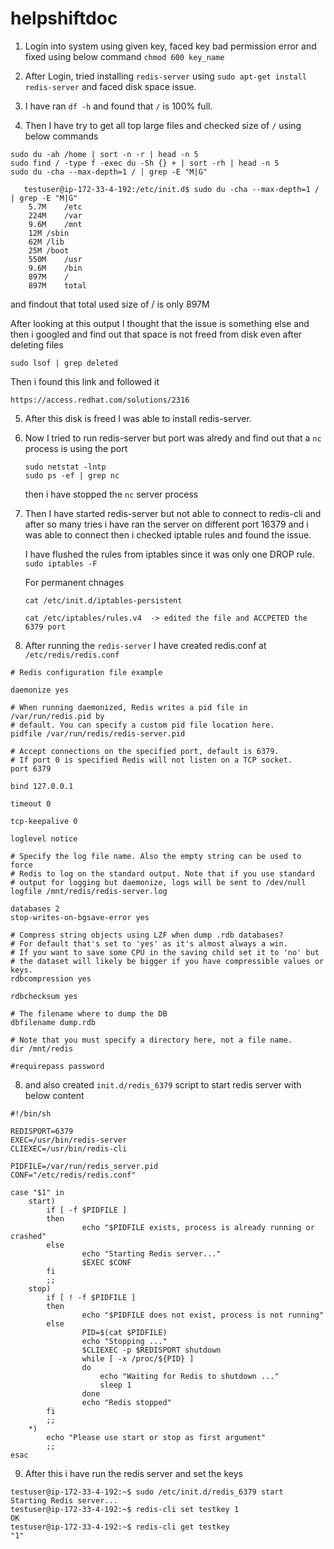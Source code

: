 # helpshiftdoc

1. Login into system using given key, faced key bad permission error and fixed using below command
   `chmod 600 key_name`

2. After Login, tried installing `redis-server` using `sudo apt-get install redis-server` and faced disk space issue.

3. I have ran `df -h` and found that `/` is 100% full.

4. Then I have try to get all top large files and checked size of `/` using below commands


```
sudo du -ah /home | sort -n -r | head -n 5
sudo find / -type f -exec du -Sh {} + | sort -rh | head -n 5
sudo du -cha --max-depth=1 / | grep -E "M|G"
```

```
   testuser@ip-172-33-4-192:/etc/init.d$ sudo du -cha --max-depth=1 / | grep -E "M|G"
    5.7M	/etc
    224M	/var
    9.6M	/mnt
    12M	/sbin
    62M	/lib
    25M	/boot
    550M	/usr
    9.6M	/bin
    897M	/
    897M	total    
```
    
   and findout that total used size of / is only 897M

   After looking at this output I thought that the issue is something else and then i googled and find out that space is not freed from disk even after deleting files

   `sudo lsof | grep deleted`
   
   Then i found this link and followed it

    https://access.redhat.com/solutions/2316

5. After this disk is freed I was able to install redis-server.

6. Now I tried to run redis-server but port was alredy and find out that a `nc` process is using the port

    `sudo netstat -lntp`    
    `sudo ps -ef | grep nc`

    then i have stopped the `nc` server process

6. Then I have started redis-server but not able to connect to redis-cli and after so many tries i have ran the server on different port 16379 and i was able to connect
    then i checked iptable rules and found the issue.
    
    I have flushed the rules from iptables since it was only one DROP rule.
    `sudo iptables -F`
    
    For permanent chnages
    
    `cat /etc/init.d/iptables-persistent`
    
    `cat /etc/iptables/rules.v4  -> edited the file and ACCPETED the 6379 port`

7. After running the `redis-server` I have created redis.conf at `/etc/redis/redis.conf`

```
# Redis configuration file example

daemonize yes

# When running daemonized, Redis writes a pid file in /var/run/redis.pid by
# default. You can specify a custom pid file location here.
pidfile /var/run/redis/redis-server.pid

# Accept connections on the specified port, default is 6379.
# If port 0 is specified Redis will not listen on a TCP socket.
port 6379

bind 127.0.0.1

timeout 0

tcp-keepalive 0

loglevel notice

# Specify the log file name. Also the empty string can be used to force
# Redis to log on the standard output. Note that if you use standard
# output for logging but daemonize, logs will be sent to /dev/null
logfile /mnt/redis/redis-server.log

databases 2
stop-writes-on-bgsave-error yes

# Compress string objects using LZF when dump .rdb databases?
# For default that's set to 'yes' as it's almost always a win.
# If you want to save some CPU in the saving child set it to 'no' but
# the dataset will likely be bigger if you have compressible values or keys.
rdbcompression yes

rdbchecksum yes

# The filename where to dump the DB
dbfilename dump.rdb

# Note that you must specify a directory here, not a file name.
dir /mnt/redis

#requirepass password
```

8. and also created `init.d/redis_6379` script to start redis server with below content

```
#!/bin/sh

REDISPORT=6379
EXEC=/usr/bin/redis-server
CLIEXEC=/usr/bin/redis-cli

PIDFILE=/var/run/redis_server.pid
CONF="/etc/redis/redis.conf"

case "$1" in
    start)
        if [ -f $PIDFILE ]
        then
                echo "$PIDFILE exists, process is already running or crashed"
        else
                echo "Starting Redis server..."
                $EXEC $CONF
        fi
        ;;
    stop)
        if [ ! -f $PIDFILE ]
        then
                echo "$PIDFILE does not exist, process is not running"
        else
                PID=$(cat $PIDFILE)
                echo "Stopping ..."
                $CLIEXEC -p $REDISPORT shutdown
                while [ -x /proc/${PID} ]
                do
                    echo "Waiting for Redis to shutdown ..."
                    sleep 1
                done
                echo "Redis stopped"
        fi
        ;;
    *)
        echo "Please use start or stop as first argument"
        ;;
esac
```

9. After this i have run the redis server and set the keys


```
testuser@ip-172-33-4-192:~$ sudo /etc/init.d/redis_6379 start
Starting Redis server...
testuser@ip-172-33-4-192:~$ redis-cli set testkey 1
OK
testuser@ip-172-33-4-192:~$ redis-cli get testkey
"1"

```
